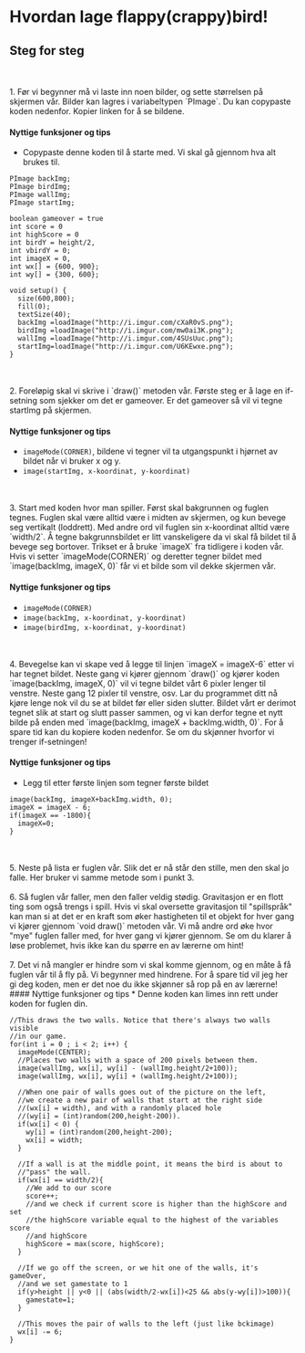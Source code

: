 # Hvordan lage flappy(crappy)bird!

## Steg for steg  

<br>
<br>
1. Før vi begynner må vi laste inn noen bilder, og sette størrelsen på skjermen vår. Bilder kan lagres i variabeltypen `PImage`. Du kan copypaste koden nedenfor. Kopier linken for å se bildene.

#### Nyttige funksjoner og tips
* Copypaste denne koden til å starte med. Vi skal gå gjennom hva alt brukes til.

``` processing
PImage backImg;
PImage birdImg;
PImage wallImg;
PImage startImg;

boolean gameover = true
int score = 0
int highScore = 0
int birdY = height/2, 
int vbirdY = 0;
int imageX = 0, 
int wx[] = {600, 900};
int wy[] = {300, 600};

void setup() {
  size(600,800);
  fill(0);
  textSize(40);
  backImg =loadImage("http://i.imgur.com/cXaR0vS.png");
  birdImg =loadImage("http://i.imgur.com/mw0ai3K.png");
  wallImg =loadImage("http://i.imgur.com/4SUsUuc.png");
  startImg=loadImage("http://i.imgur.com/U6KEwxe.png");
}
```

<br>
<br>
2. Foreløpig skal vi skrive i `draw()` metoden vår. Første steg er å lage en if-setning som sjekker om det er gameover. Er det gameover så vil vi tegne startImg på skjermen.  

#### Nyttige funksjoner og tips
* `imageMode(CORNER)`, bildene vi tegner vil ta utgangspunkt i hjørnet av bildet når vi bruker x og y.
* `image(startImg, x-koordinat, y-koordinat)`



<br>
<br>
3. Start med koden hvor man spiller. Først skal bakgrunnen og fuglen tegnes. Fuglen skal være alltid være i midten av skjermen, og kun bevege seg vertikalt (loddrett). Med andre ord vil fuglen sin x-koordinat alltid være `width/2`. Å tegne bakgrunnsbildet er litt vanskeligere da vi skal få bildet til å bevege seg bortover. Trikset er å bruke `imageX` fra tidligere i koden vår. Hvis vi setter `imageMode(CORNER)` og deretter tegner bildet med `image(backImg, imageX, 0)` får vi et bilde som vil dekke skjermen vår. 

#### Nyttige funksjoner og tips
* `imageMode(CORNER)`
* `image(backImg, x-koordinat, y-koordinat)`
* `image(birdImg, x-koordinat, y-koordinat)`  

<br>
<br>
4. Bevegelse kan vi skape ved å legge til linjen `imageX = imageX-6` etter vi har tegnet bildet. Neste gang vi kjører gjennom `draw()` og kjører koden `image(backImg, imageX, 0)` vil vi tegne bildet vårt 6 pixler lenger til venstre. Neste gang 12 pixler til venstre, osv. Lar du programmet ditt nå kjøre lenge nok vil du se at bildet før eller siden slutter. Bildet vårt er derimot tegnet slik at start og slutt passer sammen, og vi kan derfor tegne et nytt bilde på enden med `image(backImg, imageX + backImg.width, 0)`. For å spare tid kan du kopiere koden nedenfor. Se om du skjønner hvorfor vi trenger if-setningen!

#### Nyttige funksjoner og tips
* Legg til etter første linjen som tegner første bildet

``` processing
image(backImg, imageX+backImg.width, 0);
imageX = imageX - 6;
if(imageX == -1800){
  imageX=0;
}
```  

<br>
<br>
5. Neste på lista er fuglen vår. Slik det er nå står den stille, men den skal jo falle. Her bruker vi samme metode som i punkt 3.  

<br>
<br>
6. Så fuglen vår faller, men den faller veldig stødig. Gravitasjon er en flott ting som også trengs i spill. Hvis vi skal oversette gravitasjon til "spillspråk" kan man si at det er en kraft som øker hastigheten til et objekt for hver gang vi kjører gjennom `void draw()` metoden vår. Vi må andre ord øke hvor "mye" fuglen faller med, for hver gang vi kjører gjennom. Se om du klarer å løse problemet, hvis ikke kan du spørre en av lærerne om hint!

<br>
<br>
7. Det vi nå mangler er hindre som vi skal komme gjennom, og en måte å få fuglen vår til å fly på. Vi begynner med hindrene. For å spare tid vil jeg her gi deg koden, men er det noe du ikke skjønner så rop på en av lærerne! 
#### Nyttige funksjoner og tips
* Denne koden kan limes inn rett under koden for fuglen din.

``` processing
//This draws the two walls. Notice that there's always two walls visible
//in our game.
for(int i = 0 ; i < 2; i++) {
  imageMode(CENTER);
  //Places two walls with a space of 200 pixels between them.
  image(wallImg, wx[i], wy[i] - (wallImg.height/2+100));
  image(wallImg, wx[i], wy[i] + (wallImg.height/2+100));

  //When one pair of walls goes out of the picture on the left,
  //we create a new pair of walls that start at the right side
  //(wx[i] = width), and with a randomly placed hole
  //(wy[i] = (int)random(200,height-200)).
  if(wx[i] < 0) {
    wy[i] = (int)random(200,height-200);
    wx[i] = width;
  }

  //If a wall is at the middle point, it means the bird is about to
  //"pass" the wall.
  if(wx[i] == width/2){
    //We add to our score
    score++;
    //and we check if current score is higher than the highScore and set
    //the highScore variable equal to the highest of the variables score
    //and highScore
    highScore = max(score, highScore);
  }

  //If we go off the screen, or we hit one of the walls, it's gameOver,
  //and we set gamestate to 1
  if(y>height || y<0 || (abs(width/2-wx[i])<25 && abs(y-wy[i])>100)){
    gamestate=1;
  }

  //This moves the pair of walls to the left (just like bckimage)
  wx[i] -= 6;
}
```


